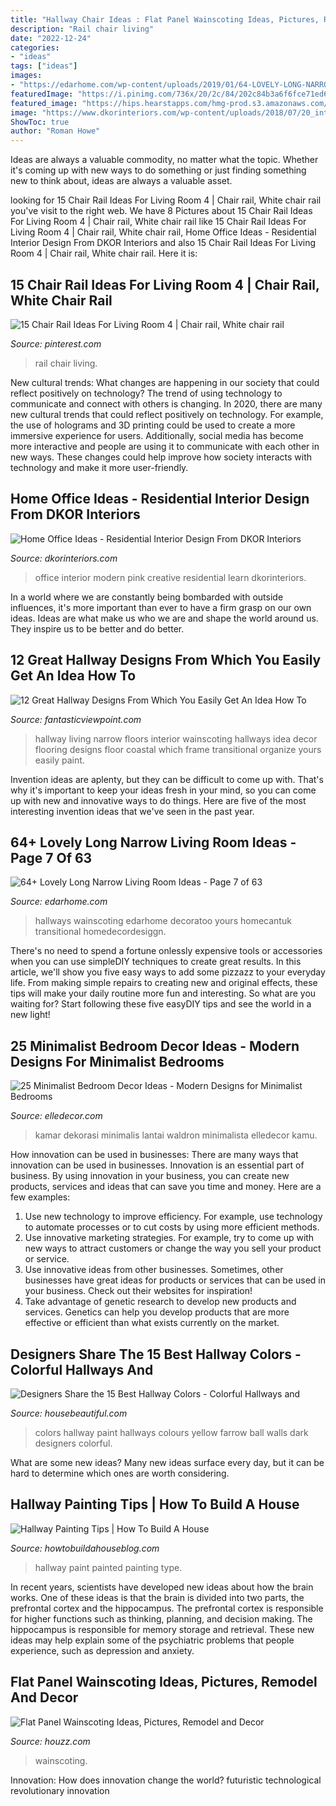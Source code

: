 ```yaml
---
title: "Hallway Chair Ideas : Flat Panel Wainscoting Ideas, Pictures, Remodel And Decor"
description: "Rail chair living"
date: "2022-12-24"
categories:
- "ideas"
tags: ["ideas"]
images:
- "https://edarhome.com/wp-content/uploads/2019/01/64-LOVELY-LONG-NARROW-LIVING-ROOM-IDEAS-56.jpg"
featuredImage: "https://i.pinimg.com/736x/20/2c/84/202c84b3a6f6fce71ed60aec44ae05c4.jpg"
featured_image: "https://hips.hearstapps.com/hmg-prod.s3.amazonaws.com/images/minimalistrooms11-1498582637.jpg?crop=1xw:1xh;center,top&amp;resize=768:*"
image: "https://www.dkorinteriors.com/wp-content/uploads/2018/07/20_interior-design-bal-harbour-dkorinteriors.jpg"
ShowToc: true
author: "Roman Howe"
---
```



Ideas are always a valuable commodity, no matter what the topic. Whether it's coming up with new ways to do something or just finding something new to think about, ideas are always a valuable asset.

	

		
looking for 15 Chair Rail Ideas For Living Room 4 | Chair rail, White chair rail you've visit to the right web. We have 8 Pictures about 15 Chair Rail Ideas For Living Room 4 | Chair rail, White chair rail like 15 Chair Rail Ideas For Living Room 4 | Chair rail, White chair rail, Home Office Ideas - Residential Interior Design From DKOR Interiors and also 15 Chair Rail Ideas For Living Room 4 | Chair rail, White chair rail. Here it is:
		
    
## 15 Chair Rail Ideas For Living Room 4 | Chair Rail, White Chair Rail

<img loading=lazy src="https://i.pinimg.com/736x/20/2c/84/202c84b3a6f6fce71ed60aec44ae05c4.jpg" onerror="this.onerror=null;this.src='https://tse2.mm.bing.net/th?id=OIP.830TTuWS1pznFt-U6U9cMwAAAA&amp;pid=15.1';" alt="15 Chair Rail Ideas For Living Room 4 | Chair rail, White chair rail">

_Source: pinterest.com_

>rail chair living. 

	

New cultural trends: What changes are happening in our society that could reflect positively on technology?
The trend of using technology to communicate and connect with others is changing. In 2020, there are many new cultural trends that could reflect positively on technology. For example, the use of holograms and 3D printing could be used to create a more immersive experience for users. Additionally, social media has become more interactive and people are using it to communicate with each other in new ways. These changes could help improve how society interacts with technology and make it more user-friendly.

    
## Home Office Ideas - Residential Interior Design From DKOR Interiors

<img loading=lazy src="https://www.dkorinteriors.com/wp-content/uploads/2018/07/20_interior-design-bal-harbour-dkorinteriors.jpg" onerror="this.onerror=null;this.src='https://tse1.mm.bing.net/th?id=OIP.C3o3_ug3q2pFazYWBRrDygHaE8&amp;pid=15.1';" alt="Home Office Ideas - Residential Interior Design From DKOR Interiors">

_Source: dkorinteriors.com_

>office interior modern pink creative residential learn dkorinteriors. 

	

In a world where we are constantly being bombarded with outside influences, it's more important than ever to have a firm grasp on our own ideas. Ideas are what make us who we are and shape the world around us. They inspire us to be better and do better.

    
## 12 Great Hallway Designs From Which You Easily Get An Idea How To

<img loading=lazy src="http://www.fantasticviewpoint.com/wp-content/uploads/2016/02/traditional-hallway-with-wainscoting-and-artwork-i_g-IS-rf3et1lu1wm5-w0FFq.jpg" onerror="this.onerror=null;this.src='https://tse2.mm.bing.net/th?id=OIP.4bLkv5mORW3jkXjNOqkEaAHaLJ&amp;pid=15.1';" alt="12 Great Hallway Designs From Which You Easily Get An Idea How To">

_Source: fantasticviewpoint.com_

>hallway living narrow floors interior wainscoting hallways idea decor flooring designs floor coastal which frame transitional organize yours easily paint. 

	

Invention ideas are aplenty, but they can be difficult to come up with. That's why it's important to keep your ideas fresh in your mind, so you can come up with new and innovative ways to do things. Here are five of the most interesting invention ideas that we've seen in the past year.

    
## 64+ Lovely Long Narrow Living Room Ideas - Page 7 Of 63

<img loading=lazy src="https://edarhome.com/wp-content/uploads/2019/01/64-LOVELY-LONG-NARROW-LIVING-ROOM-IDEAS-56.jpg" onerror="this.onerror=null;this.src='https://tse1.mm.bing.net/th?id=OIP.4G8AxLGPdBYZug8eiYCSyQHaLN&amp;pid=15.1';" alt="64+ Lovely Long Narrow Living Room Ideas - Page 7 of 63">

_Source: edarhome.com_

>hallways wainscoting edarhome decoratoo yours homecantuk transitional homedecordesiggn. 

	

There's no need to spend a fortune onlessly expensive tools or accessories when you can use simpleDIY techniques to create great results. In this article, we'll show you five easy ways to add some pizzazz to your everyday life. From making simple repairs to creating new and original effects, these tips will make your daily routine more fun and interesting. So what are you waiting for? Start following these five easyDIY tips and see the world in a new light!

    
## 25 Minimalist Bedroom Decor Ideas - Modern Designs For Minimalist Bedrooms

<img loading=lazy src="https://hips.hearstapps.com/hmg-prod.s3.amazonaws.com/images/minimalistrooms11-1498582637.jpg?crop=1xw:1xh;center,top&amp;resize=768:*" onerror="this.onerror=null;this.src='https://tse3.mm.bing.net/th?id=OIP.eg6w6XdnDnrca0VEzZARzAHaJ4&amp;pid=15.1';" alt="25 Minimalist Bedroom Decor Ideas - Modern Designs for Minimalist Bedrooms">

_Source: elledecor.com_

>kamar dekorasi minimalis lantai waldron minimalista elledecor kamu. 

	

How innovation can be used in businesses: There are many ways that innovation can be used in businesses.
Innovation is an essential part of business. By using innovation in your business, you can create new products, services and ideas that can save you time and money. Here are a few examples: 
1. Use new technology to improve efficiency. For example, use technology to automate processes or to cut costs by using more efficient methods. 
2. Use innovative marketing strategies. For example, try to come up with new ways to attract customers or change the way you sell your product or service. 
3. Use innovative ideas from other businesses. Sometimes, other businesses have great ideas for products or services that can be used in your business. Check out their websites for inspiration! 
4. Take advantage of genetic research to develop new products and services. Genetics can help you develop products that are more effective or efficient than what exists currently on the market.

    
## Designers Share The 15 Best Hallway Colors - Colorful Hallways And

<img loading=lazy src="https://hips.hearstapps.com/hmg-prod.s3.amazonaws.com/images/hallway-color-ideas-farrow-and-ball-1559932259.jpg?crop=1xw:0.9972826086956522xh;center,top&amp;resize=480:*" onerror="this.onerror=null;this.src='https://tse3.mm.bing.net/th?id=OIP.DFdZJ-pUUZspaay1zDf2aAHaLH&amp;pid=15.1';" alt="Designers Share the 15 Best Hallway Colors - Colorful Hallways and">

_Source: housebeautiful.com_

>colors hallway paint hallways colours yellow farrow ball walls dark designers colorful. 

	

What are some new ideas?
Many new ideas surface every day, but it can be hard to determine which ones are worth considering.

    
## Hallway Painting Tips | How To Build A House

<img loading=lazy src="http://howtobuildahouseblog.com/wp-content/uploads/2011/07/hallway-paint.jpg" onerror="this.onerror=null;this.src='https://tse1.mm.bing.net/th?id=OIP.XcTDS1VH6TUOFmi2hCgxrgHaLG&amp;pid=15.1';" alt="Hallway Painting Tips | How To Build A House">

_Source: howtobuildahouseblog.com_

>hallway paint painted painting type. 

	

In recent years, scientists have developed new ideas about how the brain works. One of these ideas is that the brain is divided into two parts, the prefrontal cortex and the hippocampus. The prefrontal cortex is responsible for higher functions such as thinking, planning, and decision making. The hippocampus is responsible for memory storage and retrieval. These new ideas may help explain some of the psychiatric problems that people experience, such as depression and anxiety.

    
## Flat Panel Wainscoting Ideas, Pictures, Remodel And Decor

<img loading=lazy src="https://st.hzcdn.com/fimgs/e01188210d5bfff7_2832-w500-h666-b0-p0--traditional-staircase.jpg" onerror="this.onerror=null;this.src='https://tse2.mm.bing.net/th?id=OIP.FD8eB-XXtV_dCYm05kc-VwHaJ3&amp;pid=15.1';" alt="Flat Panel Wainscoting Ideas, Pictures, Remodel and Decor">

_Source: houzz.com_

>wainscoting. 

	

Innovation: How does innovation change the world?
futuristic 
technological 
revolutionary
innovation

